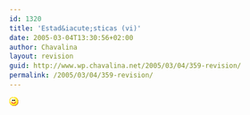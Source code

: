 ```yaml
---
id: 1320
title: 'Estad&iacute;sticas (vi)'
date: 2005-03-04T13:30:56+02:00
author: Chavalina
layout: revision
guid: http://www.wp.chavalina.net/2005/03/04/359-revision/
permalink: /2005/03/04/359-revision/
---
```

 <a href="http://www.google.es/search?hl=es&#038;q=juan+pablo+montoya&#038;btnG=B%C3%BAsqueda&#038;meta=" target="_blank"><img src="/imagenes/emoticonos/sonrisa.gif" alt="emo" /> </a>